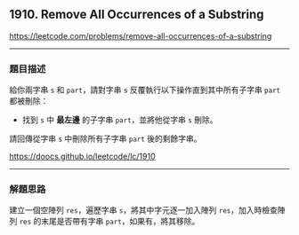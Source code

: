 ## 1910. Remove All Occurrences of a Substring

https://leetcode.com/problems/remove-all-occurrences-of-a-substring

****

### 題目描述

給你兩字串 `s` 和 `part`，請對字串 `s` 反覆執行以下操作直到其中所有子字串 `part` 都被刪除：

* 找到 `s` 中 **最左邊** 的子字串 `part`，並將他從字串 `s` 刪除。

請回傳從字串 `s` 中刪除所有子字串 `part` 後的剩餘字串。

https://doocs.github.io/leetcode/lc/1910

****

### 解題思路

建立一個空陣列 `res`，遍歷字串 `s`，將其中字元逐一加入陣列 `res`，加入時檢查陣列 `res` 的末尾是否帶有字串 `part`，如果有，將其移除。